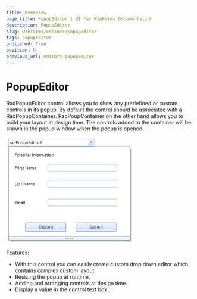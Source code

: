 ```yaml
---
title: Overview
page_title: PopupEditor | UI for WinForms Documentation
description: PopupEditor
slug: winforms/editors/popupeditor
tags: popupeditor
published: True
position: 0
previous_url: editors-popupeditor
---
```


# PopupEditor


RadPopupEditor control allows you to show any predefined or custom controls in its popup. By default the control should be associated with a RadPopupContainer. RadPoupContainer on the other hand allows you to build your layout at design time. The controls added to the container will be shown in the popup window when the popup is opened.

![editors-popupeditor 001](images/editors-popupeditor001.png)


Features:
* With this control you can easily create custom drop down editor which contains complex custom layout.
* Resizing the popup at runtime.
* Adding and arranging controls at design time.
* Display a value in the control text box.

